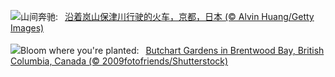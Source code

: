 ![](https://www.bing.com/th?id=OHR.Arashiyama2025_ZH-CN7836747321_UHD.jpg&w=1000)山间奔驰:&nbsp;&ensp;[沿着岚山保津川行驶的火车，京都，日本 (© Alvin Huang/Getty Images)](https://www.bing.com/th?id=OHR.Arashiyama2025_ZH-CN7836747321_UHD.jpg)
<br><br/>
![](https://www.bing.com/th?id=OHR.ButchartFlowers_EN-US3361647368_UHD.jpg&w=1000)Bloom where you're planted:&nbsp;&ensp;[Butchart Gardens in Brentwood Bay, British Columbia, Canada (© 2009fotofriends/Shutterstock)](https://www.bing.com/th?id=OHR.ButchartFlowers_EN-US3361647368_UHD.jpg)
<br><br/>
